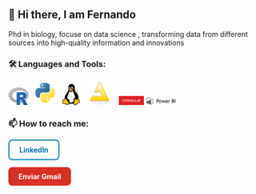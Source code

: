 ## 👋 Hi there, I am Fernando

Phd in biology, focuse on data science , transforming data from different sources into high-quality information and innovations


<h3>🛠️ Languages and Tools:</h3>

<p>
  <img src="https://github.com/FernandoMoroC/FernandoMoroC/blob/main/Rlogo.png" alt="R" width="40" style="margin-right:10px;"/>
  <img src="https://github.com/FernandoMoroC/FernandoMoroC/blob/main/Python-logo.png" alt="Python" width="40" style="margin-right:10px;"/>
  <img src="https://github.com/FernandoMoroC/FernandoMoroC/blob/main/Linux_mascot_tux.png" alt="Linux" width="35" style="margin-right:10px;"/>
  <img src="https://github.com/FernandoMoroC/FernandoMoroC/blob/main/Knime-logo.png" alt="Knime" width="50" style="margin-right:10px;"/>
  <img src="https://github.com/FernandoMoroC/FernandoMoroC/blob/main/Oracle_redlogo.jpg" alt="Oracle" width="50"/>
  <img src="https://github.com/FernandoMoroC/FernandoMoroC/blob/main/Power-BI-logo-300x79%20(1).png" alt="Power BI" width="60" style="margin-right:10px;"/>
</p>

<h3>📫 How to reach me:</h3>

<p>
  <a href="https://www.linkedin.com/in/fernando-moro-cordob%C3%A9s-40a314a6/" target="_blank" style="
    display: inline-block;
    background-color: #ffffff;
    color: #0077b5;
    padding: 10px 20px;
    text-decoration: none;
    border: 2px solid #0077b5;
    border-radius: 8px;
    margin-right: 10px;
    font-weight: bold;">
    LinkedIn
  </a>

  <a href="mailto:fernandomorocordobes@gmail.com" style="
    display: inline-block;
    background-color: #d93025;
    color: white;
    padding: 10px 20px;
    text-decoration: none;
    border-radius: 8px;
    font-weight: bold;">
    Enviar Gmail
  </a>
</p>



